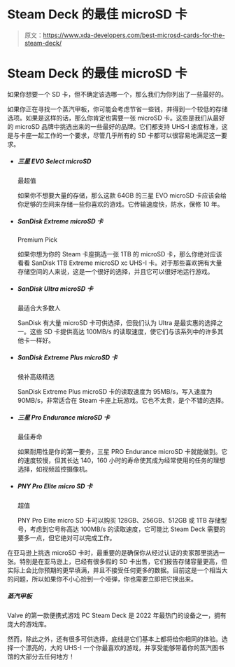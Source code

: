 # Steam Deck 的最佳 microSD 卡

> 原文：<https://www.xda-developers.com/best-microsd-cards-for-the-steam-deck/>

# Steam Deck 的最佳 microSD 卡

如果你想要一个 SD 卡，但不确定该选哪一个，那么我们为你列出了一些最好的。

如果你正在寻找一个蒸汽甲板，你可能会考虑节省一些钱，并得到一个较低的存储选项。如果是这样的话，那么你肯定也需要一张 microSD 卡。这些是我们从最好的 microSD 品牌中挑选出来的一些最好的品牌。它们都支持 UHS-I 速度标准，这是与卡座一起工作的一个要求，尽管几乎所有的 SD 卡都可以很容易地满足这一要求。

*   ##### 三星 EVO Select microSD

    最超值

    如果你不想要大量的存储，那么这款 64GB 的三星 EVO microSD 卡应该会给你足够的空间来存储一些你喜欢的游戏。它传输速度快，防水，保修 10 年。

*   ##### SanDisk Extreme microSD 卡

    Premium Pick

    如果你想为你的 Steam 卡座挑选一张 1TB 的 microSD 卡，那么你绝对应该看看 SanDisk 1TB Extreme microSD xc UHS-I 卡。对于那些喜欢拥有大量存储空间的人来说，这是一个很好的选择，并且它可以很好地运行游戏。

*   ##### SanDisk Ultra microSD 卡

    最适合大多数人

    SanDisk 有大量 microSD 卡可供选择，但我们认为 Ultra 是最实惠的选择之一。这些 SD 卡提供高达 100MB/s 的读取速度，使它们与该系列中的许多其他卡一样好。

*   ##### SanDisk Extreme Plus microSD 卡

    候补高级精选

    SanDisk Extreme Plus microSD 卡的读取速度为 95MB/s，写入速度为 90MB/s，非常适合在 Steam 卡座上玩游戏。它也不太贵，是个不错的选择。

*   ##### 三星 Pro Endurance microSD 卡

    最佳寿命

    如果耐用性是你的第一要务，三星 PRO Endurance microSD 卡就能做到。它的速度较慢，但其长达 140，160 小时的寿命使其成为经常使用的任务的理想选择，如视频监控摄像机。

*   ##### PNY Pro Elite micro SD 卡

    超值

    PNY Pro Elite micro SD 卡可以购买 128GB、256GB、512GB 或 1TB 存储型号，考虑到它号称高达 100MB/s 的读取速度，它可能比 Steam Deck 需要的要多一点，但它绝对可以完成工作。

在亚马逊上挑选 microSD 卡时，最重要的是确保你从经过认证的卖家那里挑选一张。特别是在亚马逊上，已经有很多假的 SD 卡出售，它们报告存储容量更高，但实际上会比你预期的更早填满，并且不接受任何更多的数据。目前这是一个相当大的问题，所以如果你不小心捡到一个哑弹，你也需要立即把它换出来。

##### 蒸汽甲板

Valve 的第一款便携式游戏 PC Steam Deck 是 2022 年最热门的设备之一，拥有庞大的游戏库。

然而，除此之外，还有很多可供选择，底线是它们基本上都将给你相同的体验。选择一个漂亮的，大的 UHS-I 一个你最喜欢的游戏，并享受能够带着你的蒸汽图书馆的大部分去任何地方！